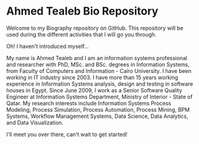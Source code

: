 # Ahmed Tealeb Bio Repository
Welcome to my Biography repository on GitHub. This repository will be used during the different activities that I will go you through. 

Oh! I haven't introduced myself...

My name is Ahmed Tealeb and I am an information systems professional and researcher with PhD, MSc. and BSc. degrees in Information Systems, from Faculty of Computers and Information - Cairo University. I have been working in IT industry since 2003. I have more than 15 years working experience in Information Systems analysis, design and testing in software houses in Egypt. Since June 2009, I work as a Senior Software Quality Engineer at Information Systems Department, Ministry of Interior - State of Qatar.
My research interests include Information Systems Process Modeling, Process Simulation, Process Automation, Process Mining, BPM Systems, Workflow Management Systems, Data Science, Data Analytics, and Data Visualization.

I'll meet you over there, can't wait to get started!
